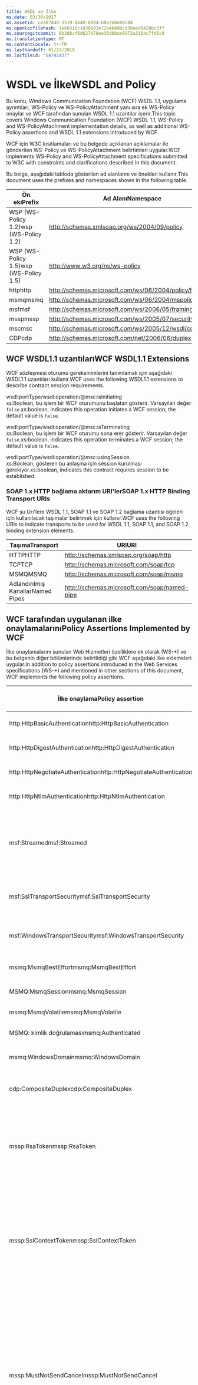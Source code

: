 ```yaml
---
title: WSDL ve İlke
ms.date: 03/30/2017
ms.assetid: cea87440-3519-4640-8494-b8a2b0e88c84
ms.openlocfilehash: 1e6b315c1830602e72b4b498cd38eed8428bc5ff
ms.sourcegitcommit: 6b308cf6d627d78ee36dbbae8972a310ac7fd6c8
ms.translationtype: MT
ms.contentlocale: tr-TR
ms.lasthandoff: 01/23/2019
ms.locfileid: "54741437"
---
```

# <a name="wsdl-and-policy"></a><span data-ttu-id="f352b-102">WSDL ve İlke</span><span class="sxs-lookup"><span data-stu-id="f352b-102">WSDL and Policy</span></span>
<span data-ttu-id="f352b-103">Bu konu, Windows Communication Foundation (WCF) WSDL 1.1, uygulama ayrıntıları, WS-Policy ve WS-PolicyAttachment yanı sıra ek WS-Policy onaylar ve WCF tarafından sunulan WSDL 1.1 uzantılar içerir.</span><span class="sxs-lookup"><span data-stu-id="f352b-103">This topic covers Windows Communication Foundation (WCF) WSDL 1.1, WS-Policy and WS-PolicyAttachment implementation details, as well as additional WS-Policy assertions and WSDL 1.1 extensions introduced by WCF.</span></span>  
  
 <span data-ttu-id="f352b-104">WCF için W3C kısıtlamaları ve bu belgede açıklanan açıklamalar ile gönderilen WS-Policy ve WS-PolicyAttachment belirtimleri uygular.</span><span class="sxs-lookup"><span data-stu-id="f352b-104">WCF implements WS-Policy and WS-PolicyAttachment specifications submitted to W3C with constraints and clarifications described in this document.</span></span>  
  
 <span data-ttu-id="f352b-105">Bu belge, aşağıdaki tabloda gösterilen ad alanlarını ve önekleri kullanır.</span><span class="sxs-lookup"><span data-stu-id="f352b-105">This document uses the prefixes and namespaces shown in the following table.</span></span>  
  
|<span data-ttu-id="f352b-106">Ön eki</span><span class="sxs-lookup"><span data-stu-id="f352b-106">Prefix</span></span>|<span data-ttu-id="f352b-107">Ad Alanı</span><span class="sxs-lookup"><span data-stu-id="f352b-107">Namespace</span></span>|  
|------------|---------------|  
|<span data-ttu-id="f352b-108">WSP (WS-Policy 1.2)</span><span class="sxs-lookup"><span data-stu-id="f352b-108">wsp (WS-Policy 1.2)</span></span>|http://schemas.xmlsoap.org/ws/2004/09/policy|  
|<span data-ttu-id="f352b-109">WSP (WS-Policy 1.5)</span><span class="sxs-lookup"><span data-stu-id="f352b-109">wsp (WS-Policy 1.5)</span></span>|http://www.w3.org/ns/ws-policy|  
|<span data-ttu-id="f352b-110">http</span><span class="sxs-lookup"><span data-stu-id="f352b-110">http</span></span>|http://schemas.microsoft.com/ws/06/2004/policy/http|  
|<span data-ttu-id="f352b-111">msmq</span><span class="sxs-lookup"><span data-stu-id="f352b-111">msmq</span></span>|http://schemas.microsoft.com/ws/06/2004/mspolicy/msmq|  
|<span data-ttu-id="f352b-112">msf</span><span class="sxs-lookup"><span data-stu-id="f352b-112">msf</span></span>|http://schemas.microsoft.com/ws/2006/05/framing/policy|  
|<span data-ttu-id="f352b-113">mssp</span><span class="sxs-lookup"><span data-stu-id="f352b-113">mssp</span></span>|http://schemas.microsoft.com/ws/2005/07/securitypolicy|  
|<span data-ttu-id="f352b-114">msc</span><span class="sxs-lookup"><span data-stu-id="f352b-114">msc</span></span>|http://schemas.microsoft.com/ws/2005/12/wsdl/contract|  
|<span data-ttu-id="f352b-115">CDP</span><span class="sxs-lookup"><span data-stu-id="f352b-115">cdp</span></span>|http://schemas.microsoft.com/net/2006/06/duplex|  
  
## <a name="wcf-wsdl11-extensions"></a><span data-ttu-id="f352b-116">WCF WSDL1.1 uzantıları</span><span class="sxs-lookup"><span data-stu-id="f352b-116">WCF WSDL1.1 Extensions</span></span>  
 <span data-ttu-id="f352b-117">WCF sözleşmesi oturumu gereksinimlerini tanımlamak için aşağıdaki WSDL1.1 uzantıları kullanır.</span><span class="sxs-lookup"><span data-stu-id="f352b-117">WCF uses the following WSDL1.1 extensions to describe contract session requirements.</span></span>  
  
 wsdl:portType/wsdl:operation/@msc:isInitiating  
 <span data-ttu-id="f352b-118">xs:Boolean, bu işlem bir WCF oturumunu başlatan gösterir. Varsayılan değer `false`.</span><span class="sxs-lookup"><span data-stu-id="f352b-118">xs:boolean, indicates this operation initiates a WCF session; the default value is `false`.</span></span>  
  
 wsdl:portType/wsdl:operation/@msc:isTerminating  
 <span data-ttu-id="f352b-119">xs:Boolean, bu işlem bir WCF oturumu sona erer gösterir. Varsayılan değer `false`.</span><span class="sxs-lookup"><span data-stu-id="f352b-119">xs:boolean, indicates this operation terminates a WCF session; the default value is `false`.</span></span>  
  
 wsdl:portType/wsdl:operation/@msc:usingSession  
 <span data-ttu-id="f352b-120">xs:Boolean, gösteren bu anlaşma için session kurulması gerekiyor.</span><span class="sxs-lookup"><span data-stu-id="f352b-120">xs:boolean, indicates this contract requires session to be established.</span></span>  
  
### <a name="soap-1x-http-binding-transport-uris"></a><span data-ttu-id="f352b-121">SOAP 1.x HTTP bağlama aktarım URI'ler</span><span class="sxs-lookup"><span data-stu-id="f352b-121">SOAP 1.x HTTP Binding Transport URIs</span></span>  
 <span data-ttu-id="f352b-122">WCF şu Urı'lere WSDL 1.1, SOAP 1.1 ve SOAP 1.2 bağlama uzantısı öğeleri için kullanılacak taşımalar belirtmek için kullanır.</span><span class="sxs-lookup"><span data-stu-id="f352b-122">WCF uses the following URIs to indicate transports to be used for WSDL 1.1, SOAP 1.1, and SOAP 1.2 binding extension elements.</span></span>  
  
|<span data-ttu-id="f352b-123">Taşıma</span><span class="sxs-lookup"><span data-stu-id="f352b-123">Transport</span></span>|<span data-ttu-id="f352b-124">URI</span><span class="sxs-lookup"><span data-stu-id="f352b-124">URI</span></span>|  
|---------------|---------|  
|<span data-ttu-id="f352b-125">HTTP</span><span class="sxs-lookup"><span data-stu-id="f352b-125">HTTP</span></span>|http://schemas.xmlsoap.org/soap/http|  
|<span data-ttu-id="f352b-126">TCP</span><span class="sxs-lookup"><span data-stu-id="f352b-126">TCP</span></span>|http://schemas.microsoft.com/soap/tcp|  
|<span data-ttu-id="f352b-127">MSMQ</span><span class="sxs-lookup"><span data-stu-id="f352b-127">MSMQ</span></span>|http://schemas.microsoft.com/soap/msmq|  
|<span data-ttu-id="f352b-128">Adlandırılmış Kanallar</span><span class="sxs-lookup"><span data-stu-id="f352b-128">Named Pipes</span></span>|http://schemas.microsoft.com/soap/named-pipe|  
  
## <a name="policy-assertions-implemented-by-wcf"></a><span data-ttu-id="f352b-129">WCF tarafından uygulanan ilke onaylamalarını</span><span class="sxs-lookup"><span data-stu-id="f352b-129">Policy Assertions Implemented by WCF</span></span>  
 <span data-ttu-id="f352b-130">İlke onaylamalarını sunulan Web Hizmetleri özelliklere ek olarak (WS-\*) ve bu belgenin diğer bölümlerinde belirtildiği gibi WCF aşağıdaki ilke eklemeleri uygular.</span><span class="sxs-lookup"><span data-stu-id="f352b-130">In addition to policy assertions introduced in the Web Services specifications (WS-\*) and mentioned in other sections of this document, WCF implements the following policy assertions.</span></span>  
  
|<span data-ttu-id="f352b-131">İlke onaylama</span><span class="sxs-lookup"><span data-stu-id="f352b-131">Policy assertion</span></span>|<span data-ttu-id="f352b-132">Konu İlkesi</span><span class="sxs-lookup"><span data-stu-id="f352b-132">Policy subject</span></span>|<span data-ttu-id="f352b-133">Açıklama</span><span class="sxs-lookup"><span data-stu-id="f352b-133">Description</span></span>|  
|----------------------|--------------------|-----------------|  
|<span data-ttu-id="f352b-134">http:HttpBasicAuthentication</span><span class="sxs-lookup"><span data-stu-id="f352b-134">http:HttpBasicAuthentication</span></span>|<span data-ttu-id="f352b-135">Uç Noktası</span><span class="sxs-lookup"><span data-stu-id="f352b-135">Endpoint</span></span>|<span data-ttu-id="f352b-136">Uç nokta HTTP temel kimlik doğrulaması kullanır.</span><span class="sxs-lookup"><span data-stu-id="f352b-136">Endpoint uses HTTP Basic Authentication.</span></span>|  
|<span data-ttu-id="f352b-137">http:HttpDigestAuthentication</span><span class="sxs-lookup"><span data-stu-id="f352b-137">http:HttpDigestAuthentication</span></span>|<span data-ttu-id="f352b-138">Uç Noktası</span><span class="sxs-lookup"><span data-stu-id="f352b-138">Endpoint</span></span>|<span data-ttu-id="f352b-139">Uç nokta HTTP Digest kimlik doğrulaması kullanır.</span><span class="sxs-lookup"><span data-stu-id="f352b-139">Endpoint uses HTTP Digest Authentication.</span></span>|  
|<span data-ttu-id="f352b-140">http:HttpNegotiateAuthentication</span><span class="sxs-lookup"><span data-stu-id="f352b-140">http:HttpNegotiateAuthentication</span></span>|<span data-ttu-id="f352b-141">Uç Noktası</span><span class="sxs-lookup"><span data-stu-id="f352b-141">Endpoint</span></span>|<span data-ttu-id="f352b-142">Uç nokta HTTP anlaşması kimlik doğrulaması kullanır.</span><span class="sxs-lookup"><span data-stu-id="f352b-142">Endpoint uses HTTP Negotiate Authentication.</span></span>|  
|<span data-ttu-id="f352b-143">http:HttpNtlmAuthentication</span><span class="sxs-lookup"><span data-stu-id="f352b-143">http:HttpNtlmAuthentication</span></span>|<span data-ttu-id="f352b-144">Uç Noktası</span><span class="sxs-lookup"><span data-stu-id="f352b-144">Endpoint</span></span>|<span data-ttu-id="f352b-145">Uç nokta HTTP NTLM kimlik doğrulaması kullanır.</span><span class="sxs-lookup"><span data-stu-id="f352b-145">Endpoint uses HTTP NTLM Authentication.</span></span>|  
|<span data-ttu-id="f352b-146">msf:Streamed</span><span class="sxs-lookup"><span data-stu-id="f352b-146">msf:Streamed</span></span>|<span data-ttu-id="f352b-147">Uç Noktası</span><span class="sxs-lookup"><span data-stu-id="f352b-147">Endpoint</span></span>|<span data-ttu-id="f352b-148">Uç nokta akış ileti sınırlandırmasını kullanır.</span><span class="sxs-lookup"><span data-stu-id="f352b-148">Endpoint uses streamed message framing.</span></span> <span data-ttu-id="f352b-149">Bu onay, TCP ve adlandırılmış kanallar gibi taşımalar için sağlanan ileti çerçeveleme protokolü ile kullanılır.</span><span class="sxs-lookup"><span data-stu-id="f352b-149">This assertion is used with the Message Framing protocol provided for transports such as TCP, and named pipes.</span></span>|  
|<span data-ttu-id="f352b-150">msf:SslTransportSecurity</span><span class="sxs-lookup"><span data-stu-id="f352b-150">msf:SslTransportSecurity</span></span>|<span data-ttu-id="f352b-151">Uç Noktası</span><span class="sxs-lookup"><span data-stu-id="f352b-151">Endpoint</span></span>|<span data-ttu-id="f352b-152">Uç nokta, Aktarım Katmanı Güvenliği (TLS) ile ileti sınırlandırmasını kullanır.</span><span class="sxs-lookup"><span data-stu-id="f352b-152">Endpoint uses transport-layer security (TLS) with message framing.</span></span>|  
|<span data-ttu-id="f352b-153">msf:WindowsTransportSecurity</span><span class="sxs-lookup"><span data-stu-id="f352b-153">msf:WindowsTransportSecurity</span></span>|<span data-ttu-id="f352b-154">Uç Noktası</span><span class="sxs-lookup"><span data-stu-id="f352b-154">Endpoint</span></span>|<span data-ttu-id="f352b-155">Uç nokta ileti çerçeveleme ile güvenlik sağlayıcısı anlaşması (SPNEGO) kullanır.</span><span class="sxs-lookup"><span data-stu-id="f352b-155">Endpoint uses Security Provider Negotiation (SPNEGO) with message framing.</span></span>|  
|<span data-ttu-id="f352b-156">msmq:MsmqBestEffort</span><span class="sxs-lookup"><span data-stu-id="f352b-156">msmq:MsmqBestEffort</span></span>|<span data-ttu-id="f352b-157">Uç Noktası</span><span class="sxs-lookup"><span data-stu-id="f352b-157">Endpoint</span></span>|<span data-ttu-id="f352b-158">MSMQ en yüksek çaba garanti eder.</span><span class="sxs-lookup"><span data-stu-id="f352b-158">MSMQ with best-effort guarantees.</span></span>|  
|<span data-ttu-id="f352b-159">MSMQ:MsmqSession</span><span class="sxs-lookup"><span data-stu-id="f352b-159">msmq:MsmqSession</span></span>|<span data-ttu-id="f352b-160">Uç Noktası</span><span class="sxs-lookup"><span data-stu-id="f352b-160">Endpoint</span></span>|<span data-ttu-id="f352b-161">MSMQ Oturumu ile garanti eder.</span><span class="sxs-lookup"><span data-stu-id="f352b-161">MSMQ with Session guarantees.</span></span>|  
|<span data-ttu-id="f352b-162">msmq:MsmqVolatile</span><span class="sxs-lookup"><span data-stu-id="f352b-162">msmq:MsmqVolatile</span></span>|<span data-ttu-id="f352b-163">Uç Noktası</span><span class="sxs-lookup"><span data-stu-id="f352b-163">Endpoint</span></span>|<span data-ttu-id="f352b-164">MSMQ geçici.</span><span class="sxs-lookup"><span data-stu-id="f352b-164">MSMQ Volatile.</span></span>|  
|<span data-ttu-id="f352b-165">MSMQ: kimlik doğrulaması</span><span class="sxs-lookup"><span data-stu-id="f352b-165">msmq:Authenticated</span></span>|<span data-ttu-id="f352b-166">Uç Noktası</span><span class="sxs-lookup"><span data-stu-id="f352b-166">Endpoint</span></span>|<span data-ttu-id="f352b-167">MSMQ taşıma ile kimlik doğrulaması kullanılır.</span><span class="sxs-lookup"><span data-stu-id="f352b-167">Authentication is used with MSMQ transport.</span></span>|  
|<span data-ttu-id="f352b-168">msmq:WindowsDomain</span><span class="sxs-lookup"><span data-stu-id="f352b-168">msmq:WindowsDomain</span></span>|<span data-ttu-id="f352b-169">Uç Noktası</span><span class="sxs-lookup"><span data-stu-id="f352b-169">Endpoint</span></span>|<span data-ttu-id="f352b-170">MSMQ Windows etki alanı kimlik doğrulaması kullanır.</span><span class="sxs-lookup"><span data-stu-id="f352b-170">MSMQ uses Windows Domain authentication.</span></span>|  
|<span data-ttu-id="f352b-171">cdp:CompositeDuplex</span><span class="sxs-lookup"><span data-stu-id="f352b-171">cdp:CompositeDuplex</span></span>|<span data-ttu-id="f352b-172">Uç Noktası</span><span class="sxs-lookup"><span data-stu-id="f352b-172">Endpoint</span></span>|<span data-ttu-id="f352b-173">Uç nokta, iki ayrı ters taşıma bağlantısı için giriş ve çıkış iletileri kullanır.</span><span class="sxs-lookup"><span data-stu-id="f352b-173">Endpoint uses two separate converse transport connections for in and out messages.</span></span>|  
|<span data-ttu-id="f352b-174">mssp:RsaToken</span><span class="sxs-lookup"><span data-stu-id="f352b-174">mssp:RsaToken</span></span>|<span data-ttu-id="f352b-175">İç içe geçmiş</span><span class="sxs-lookup"><span data-stu-id="f352b-175">Nested</span></span>|<span data-ttu-id="f352b-176">RSA anahtar belirteci onaylar.</span><span class="sxs-lookup"><span data-stu-id="f352b-176">RSA key token assertion.</span></span> <span data-ttu-id="f352b-177">Bu gereksinim, doğrudan onaylanan bir imza anahtar bilgileri bir parçası olarak seri hale getirilmiş bir RSA anahtarı tarafından genellikle uyulmuş olur.</span><span class="sxs-lookup"><span data-stu-id="f352b-177">This requirement is typically satisfied by an RSA key serialized directly as part of the key information in an endorsing signature.</span></span>|  
|<span data-ttu-id="f352b-178">mssp:SslContextToken</span><span class="sxs-lookup"><span data-stu-id="f352b-178">mssp:SslContextToken</span></span>|<span data-ttu-id="f352b-179">İç içe geçmiş</span><span class="sxs-lookup"><span data-stu-id="f352b-179">Nested</span></span>|<span data-ttu-id="f352b-180">WS-Trust kullanarak ikili TLS anlaşması kullanılarak elde edilen bir SecurityContextToken kullanılmasını gerektirir.</span><span class="sxs-lookup"><span data-stu-id="f352b-180">Requires that a SecurityContextToken obtained using binary TLS handshake using WS-Trust be used.</span></span> <span data-ttu-id="f352b-181">İç içe geçmiş bir onayları Ekle: sp:RequireDerivedKeys, mssp:MustNotSendCancel mssp:RequireClientCertificate.</span><span class="sxs-lookup"><span data-stu-id="f352b-181">Nested assertions include: sp:RequireDerivedKeys, mssp:MustNotSendCancel, mssp:RequireClientCertificate.</span></span>|  
|<span data-ttu-id="f352b-182">mssp:MustNotSendCancel</span><span class="sxs-lookup"><span data-stu-id="f352b-182">mssp:MustNotSendCancel</span></span>|<span data-ttu-id="f352b-183">İç içe geçmiş</span><span class="sxs-lookup"><span data-stu-id="f352b-183">Nested</span></span>|<span data-ttu-id="f352b-184">İstek bir güvenlik belirteci (k) iptal bağlama [WS-Trust, WS-SC] kullanarak iletileri WS-Trust isteği bir gereksinim belirtir verilen SecurityContextToken yayınlayanla gönderme.</span><span class="sxs-lookup"><span data-stu-id="f352b-184">Specifies a requirement that a request security token (RST) request messages [WS-Trust] using the Cancel binding [WS-Trust, WS-SC] not be sent to the issuer of a given SecurityContextToken.</span></span> <span data-ttu-id="f352b-185">Bu onay varsa, ardından gibi istek iletilerinin yayınlayanla gönderilmelidir değil.</span><span class="sxs-lookup"><span data-stu-id="f352b-185">If this assertion is present, then such request messages must not be sent to the issuer.</span></span> <span data-ttu-id="f352b-186">Bu onay mevcut değilse, bu istek iletilerinin yayınlayanla gönderilebilir.</span><span class="sxs-lookup"><span data-stu-id="f352b-186">If this assertion is not present, then such request messages can be sent to the issuer.</span></span>|  
|<span data-ttu-id="f352b-187">mssp:RequireClientCertificate</span><span class="sxs-lookup"><span data-stu-id="f352b-187">mssp:RequireClientCertificate</span></span>|<span data-ttu-id="f352b-188">İç içe geçmiş</span><span class="sxs-lookup"><span data-stu-id="f352b-188">Nested</span></span>|<span data-ttu-id="f352b-189">Bu isteğe bağlı öğe TLSNEGO protokolünün bir parçası sağlanması için bir istemci sertifikası için bir gereksinim belirtir.</span><span class="sxs-lookup"><span data-stu-id="f352b-189">This optional element specifies a requirement for a client certificate to be provided as part of the TLSNEGO protocol.</span></span> <span data-ttu-id="f352b-190">Bu onay varsa, bir istemci sertifikası sağlanmalıdır.</span><span class="sxs-lookup"><span data-stu-id="f352b-190">If this assertion is present, then a client certificate must be provided.</span></span> <span data-ttu-id="f352b-191">Bu onay mevcut değilse, bir istemci sertifikası verilmemelidir.</span><span class="sxs-lookup"><span data-stu-id="f352b-191">If this assertion is not present, then a client certificate must not be provided.</span></span> <span data-ttu-id="f352b-192">Bu onay mssp:SslContextToken dışında kullanılmamalıdır.</span><span class="sxs-lookup"><span data-stu-id="f352b-192">This assertion must not be used outside of mssp:SslContextToken.</span></span>|  
  
## <a name="see-also"></a><span data-ttu-id="f352b-193">Ayrıca bkz.</span><span class="sxs-lookup"><span data-stu-id="f352b-193">See also</span></span>
- [<span data-ttu-id="f352b-194">Özel WSDL Yayımı</span><span class="sxs-lookup"><span data-stu-id="f352b-194">Custom WSDL Publication</span></span>](../../../../docs/framework/wcf/samples/custom-wsdl-publication.md)
- [<span data-ttu-id="f352b-195">Nasıl yapılır: Özel WSDL dışarı aktarma</span><span class="sxs-lookup"><span data-stu-id="f352b-195">How to: Export Custom WSDL</span></span>](../../../../docs/framework/wcf/extending/how-to-export-custom-wsdl.md)
- [<span data-ttu-id="f352b-196">Nasıl yapılır: Özel WSDL içeri aktarma</span><span class="sxs-lookup"><span data-stu-id="f352b-196">How to: Import Custom WSDL</span></span>](../../../../docs/framework/wcf/extending/how-to-import-custom-wsdl.md)
